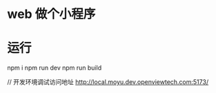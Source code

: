  # web 做个小程序

# 运行
npm i 
npm run dev 
npm run build 
 
// 开发环境调试访问地址
http://local.moyu.dev.openviewtech.com:5173/
 
